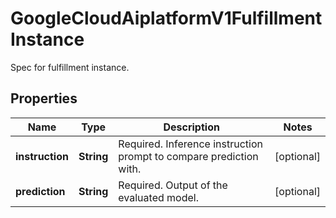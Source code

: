 

# GoogleCloudAiplatformV1FulfillmentInstance

Spec for fulfillment instance.

## Properties

| Name | Type | Description | Notes |
|------------ | ------------- | ------------- | -------------|
|**instruction** | **String** | Required. Inference instruction prompt to compare prediction with. |  [optional] |
|**prediction** | **String** | Required. Output of the evaluated model. |  [optional] |



